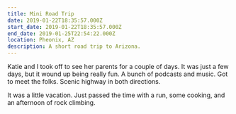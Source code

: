 ```yaml
---
title: Mini Road Trip
date: 2019-01-22T18:35:57.000Z
start_date: 2019-01-22T18:35:57.000Z
end_date: 2019-01-25T22:54:22.000Z
location: Pheonix, AZ
description: A short road trip to Arizona.
---
```


Katie and I took off to see her parents for a couple of days. It was just a few
days, but it wound up being really fun. A bunch of podcasts and music. Got to
meet the folks. Scenic highway in both directions.

It was a little vacation. Just passed the time with a run, some cooking, and an
afternoon of rock climbing.
